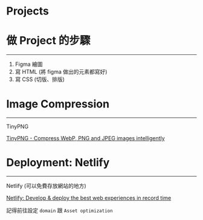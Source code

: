# Projects

# 做 Project 的步驟

---

1. Figma 繪圖
2. 寫 HTML (將 figma 做出的元素都寫好)
3. 寫 CSS (切版、排版)

# Image Compression

---

TinyPNG

[TinyPNG - Compress WebP, PNG and JPEG images intelligently](https://tinypng.com/)

# Deployment: Netlify

---

Netlify (可以免費存放網站的地方)

[Netlify: Develop & deploy the best web experiences in record time](https://www.netlify.com/)

記得前往設定 `domain` 跟 `Asset optimization`
